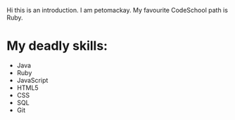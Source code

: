 Hi this is an introduction. I am petomackay.
My favourite CodeSchool path is Ruby.

My deadly skills:
=================
* Java
* Ruby
* JavaScript
* HTML5
* CSS
* SQL
* Git
